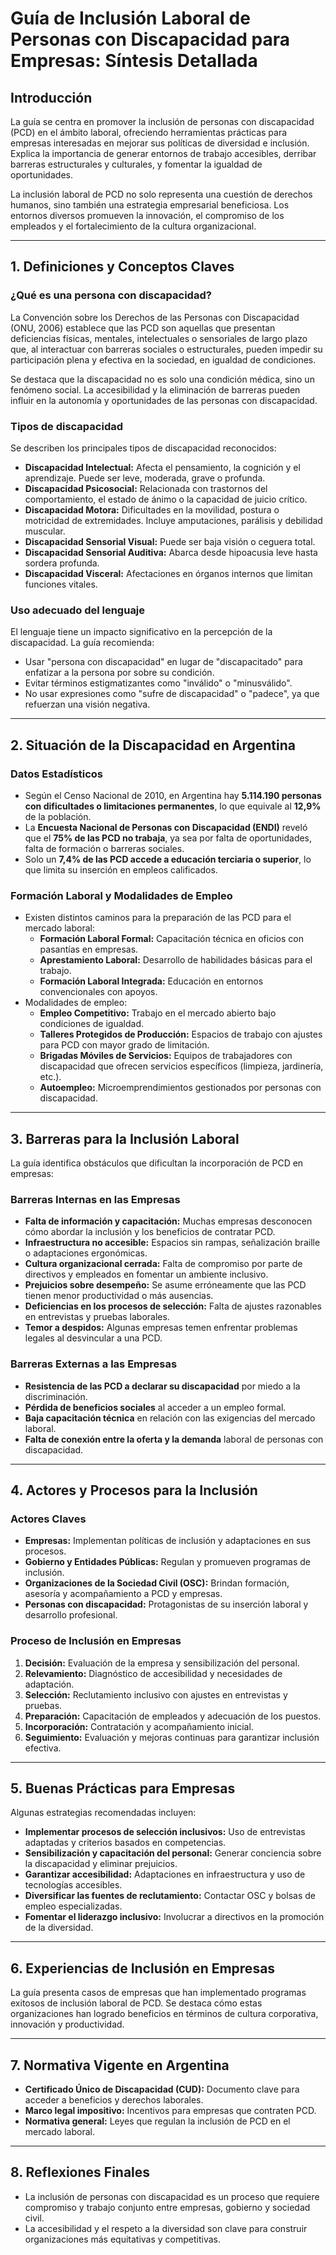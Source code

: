 # **Guía de Inclusión Laboral de Personas con Discapacidad para Empresas: Síntesis Detallada**

## **Introducción**

La guía se centra en promover la inclusión de personas con discapacidad (PCD) en el ámbito laboral, ofreciendo herramientas prácticas para empresas interesadas en mejorar sus políticas de diversidad e inclusión. Explica la importancia de generar entornos de trabajo accesibles, derribar barreras estructurales y culturales, y fomentar la igualdad de oportunidades.

La inclusión laboral de PCD no solo representa una cuestión de derechos humanos, sino también una estrategia empresarial beneficiosa. Los entornos diversos promueven la innovación, el compromiso de los empleados y el fortalecimiento de la cultura organizacional.

---

## **1. Definiciones y Conceptos Claves**

### **¿Qué es una persona con discapacidad?**

La Convención sobre los Derechos de las Personas con Discapacidad (ONU, 2006) establece que las PCD son aquellas que presentan deficiencias físicas, mentales, intelectuales o sensoriales de largo plazo que, al interactuar con barreras sociales o estructurales, pueden impedir su participación plena y efectiva en la sociedad, en igualdad de condiciones.

Se destaca que la discapacidad no es solo una condición médica, sino un fenómeno social. La accesibilidad y la eliminación de barreras pueden influir en la autonomía y oportunidades de las personas con discapacidad.

### **Tipos de discapacidad**

Se describen los principales tipos de discapacidad reconocidos:

- **Discapacidad Intelectual:** Afecta el pensamiento, la cognición y el aprendizaje. Puede ser leve, moderada, grave o profunda.
- **Discapacidad Psicosocial:** Relacionada con trastornos del comportamiento, el estado de ánimo o la capacidad de juicio crítico.
- **Discapacidad Motora:** Dificultades en la movilidad, postura o motricidad de extremidades. Incluye amputaciones, parálisis y debilidad muscular.
- **Discapacidad Sensorial Visual:** Puede ser baja visión o ceguera total.
- **Discapacidad Sensorial Auditiva:** Abarca desde hipoacusia leve hasta sordera profunda.
- **Discapacidad Visceral:** Afectaciones en órganos internos que limitan funciones vitales.

### **Uso adecuado del lenguaje**

El lenguaje tiene un impacto significativo en la percepción de la discapacidad. La guía recomienda:

- Usar "persona con discapacidad" en lugar de "discapacitado" para enfatizar a la persona por sobre su condición.
- Evitar términos estigmatizantes como "inválido" o "minusválido".
- No usar expresiones como "sufre de discapacidad" o "padece", ya que refuerzan una visión negativa.

---

## **2. Situación de la Discapacidad en Argentina**

### **Datos Estadísticos**

- Según el Censo Nacional de 2010, en Argentina hay **5.114.190 personas con dificultades o limitaciones permanentes**, lo que equivale al **12,9%** de la población.
- La **Encuesta Nacional de Personas con Discapacidad (ENDI)** reveló que el **75% de las PCD no trabaja**, ya sea por falta de oportunidades, falta de formación o barreras sociales.
- Solo un **7,4% de las PCD accede a educación terciaria o superior**, lo que limita su inserción en empleos calificados.

### **Formación Laboral y Modalidades de Empleo**

- Existen distintos caminos para la preparación de las PCD para el mercado laboral:
    - **Formación Laboral Formal:** Capacitación técnica en oficios con pasantías en empresas.
    - **Aprestamiento Laboral:** Desarrollo de habilidades básicas para el trabajo.
    - **Formación Laboral Integrada:** Educación en entornos convencionales con apoyos.
- Modalidades de empleo:
    - **Empleo Competitivo:** Trabajo en el mercado abierto bajo condiciones de igualdad.
    - **Talleres Protegidos de Producción:** Espacios de trabajo con ajustes para PCD con mayor grado de limitación.
    - **Brigadas Móviles de Servicios:** Equipos de trabajadores con discapacidad que ofrecen servicios específicos (limpieza, jardinería, etc.).
    - **Autoempleo:** Microemprendimientos gestionados por personas con discapacidad.

---

## **3. Barreras para la Inclusión Laboral**

La guía identifica obstáculos que dificultan la incorporación de PCD en empresas:

### **Barreras Internas en las Empresas**

- **Falta de información y capacitación:** Muchas empresas desconocen cómo abordar la inclusión y los beneficios de contratar PCD.
- **Infraestructura no accesible:** Espacios sin rampas, señalización braille o adaptaciones ergonómicas.
- **Cultura organizacional cerrada:** Falta de compromiso por parte de directivos y empleados en fomentar un ambiente inclusivo.
- **Prejuicios sobre desempeño:** Se asume erróneamente que las PCD tienen menor productividad o más ausencias.
- **Deficiencias en los procesos de selección:** Falta de ajustes razonables en entrevistas y pruebas laborales.
- **Temor a despidos:** Algunas empresas temen enfrentar problemas legales al desvincular a una PCD.

### **Barreras Externas a las Empresas**

- **Resistencia de las PCD a declarar su discapacidad** por miedo a la discriminación.
- **Pérdida de beneficios sociales** al acceder a un empleo formal.
- **Baja capacitación técnica** en relación con las exigencias del mercado laboral.
- **Falta de conexión entre la oferta y la demanda** laboral de personas con discapacidad.

---

## **4. Actores y Procesos para la Inclusión**

### **Actores Claves**

- **Empresas:** Implementan políticas de inclusión y adaptaciones en sus procesos.
- **Gobierno y Entidades Públicas:** Regulan y promueven programas de inclusión.
- **Organizaciones de la Sociedad Civil (OSC):** Brindan formación, asesoría y acompañamiento a PCD y empresas.
- **Personas con discapacidad:** Protagonistas de su inserción laboral y desarrollo profesional.

### **Proceso de Inclusión en Empresas**

1. **Decisión:** Evaluación de la empresa y sensibilización del personal.
2. **Relevamiento:** Diagnóstico de accesibilidad y necesidades de adaptación.
3. **Selección:** Reclutamiento inclusivo con ajustes en entrevistas y pruebas.
4. **Preparación:** Capacitación de empleados y adecuación de los puestos.
5. **Incorporación:** Contratación y acompañamiento inicial.
6. **Seguimiento:** Evaluación y mejoras continuas para garantizar inclusión efectiva.

---

## **5. Buenas Prácticas para Empresas**

Algunas estrategias recomendadas incluyen:

- **Implementar procesos de selección inclusivos:** Uso de entrevistas adaptadas y criterios basados en competencias.
- **Sensibilización y capacitación del personal:** Generar conciencia sobre la discapacidad y eliminar prejuicios.
- **Garantizar accesibilidad:** Adaptaciones en infraestructura y uso de tecnologías accesibles.
- **Diversificar las fuentes de reclutamiento:** Contactar OSC y bolsas de empleo especializadas.
- **Fomentar el liderazgo inclusivo:** Involucrar a directivos en la promoción de la diversidad.

---

## **6. Experiencias de Inclusión en Empresas**

La guía presenta casos de empresas que han implementado programas exitosos de inclusión laboral de PCD. Se destaca cómo estas organizaciones han logrado beneficios en términos de cultura corporativa, innovación y productividad.

---

## **7. Normativa Vigente en Argentina**

- **Certificado Único de Discapacidad (CUD):** Documento clave para acceder a beneficios y derechos laborales.
- **Marco legal impositivo:** Incentivos para empresas que contraten PCD.
- **Normativa general:** Leyes que regulan la inclusión de PCD en el mercado laboral.

---

## **8. Reflexiones Finales**

- La inclusión de personas con discapacidad es un proceso que requiere compromiso y trabajo conjunto entre empresas, gobierno y sociedad civil.
- La accesibilidad y el respeto a la diversidad son clave para construir organizaciones más equitativas y competitivas.